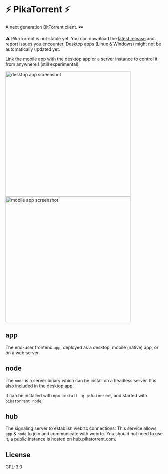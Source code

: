 # ⚡ PikaTorrent ⚡

A next generation BitTorrent client. 🕶️

⚠️ PikaTorrent is not stable yet.
You can download the [latest release](https://github.com/G-Ray/pikatorrent/releases) and report issues you encounter.
Desktop apps (Linux & Windows) might not be automatically updated yet.

Link the mobile app with the desktop app or a server instance to control it from anywhere ! (still experimental)

<picture>
  <source media="(prefers-color-scheme: light)" srcset="https://github.com/G-Ray/pikatorrent/assets/2981774/65f493db-ad9c-4477-9fa1-47df4c997fdd" />
  <source media="(prefers-color-scheme: dark)" srcset="https://github.com/G-Ray/pikatorrent/assets/2981774/0e8d8bf0-91fe-4d36-8bdd-c70af4291773" />
  <img alt="desktop app screenshot" src="https://github.com/G-Ray/pikatorrent/assets/2981774/65f493db-ad9c-4477-9fa1-47df4c997fdd" height="400px" />
</picture>

<picture>
  <source media="(prefers-color-scheme: light)" srcset="https://github.com/G-Ray/pikatorrent/assets/2981774/637e321d-595f-4840-8fb2-db6996621834" />
  <source media="(prefers-color-scheme: dark)" srcset="https://github.com/G-Ray/pikatorrent/assets/2981774/041e10c2-b17d-4002-8f23-cdd1d75bbbda" />
  <img alt="mobile app screenshot" src="https://github.com/G-Ray/pikatorrent/assets/2981774/637e321d-595f-4840-8fb2-db6996621834" height="400px" />
</picture>

## app

The end-user frontend `app`, deployed as a desktop, mobile (native) app, or on a web server.

## node

The `node` is a server binary which can be install on a headless server. It is also included in the desktop app.

It can be installed with `npm install -g pikatorrent`, and started with `pikatorrent node`.

## hub

The signaling server to establish webrtc connections. This service allows `app` & `node` to join and communicate with webrtc.
You should not need to use it, a public instance is hosted on hub.pikatorrent.com.

## License

GPL-3.0
